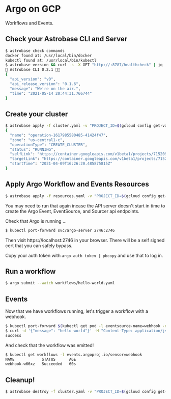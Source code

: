 # Argo on GCP

Workflows and Events.

## Check your Astrobase CLI and Server

```sh
$ astrobase check commands
docker found at: /usr/local/bin/docker
kubectl found at: /usr/local/bin/kubectl
$ astrobase version && curl -s -X GET "http://:8787/healthcheck" | jq
🚀 Astrobase CLI 0.2.1 🧑‍🚀
{
  "api_version": "v0",
  "api_release_version": "0.1.6",
  "message": "We're on the air.",
  "time": "2021-05-14 20:44:31.766744"
}
```

## Create your cluster

```sh
$ astrobase apply -f cluster.yaml -v "PROJECT_ID=$(gcloud config get-value project) LOCATION=us-central1-c"
{
  "name": "operation-1617985580485-41424f47",
  "zone": "us-central1-c",
  "operationType": "CREATE_CLUSTER",
  "status": "RUNNING",
  "selfLink": "https://container.googleapis.com/v1beta1/projects/715209933323/zones/us-central1-c/operations/operation-1617985580485-41424f47",
  "targetLink": "https://container.googleapis.com/v1beta1/projects/715209933323/zones/us-central1-c/clusters/workflows",
  "startTime": "2021-04-09T16:26:20.485875815Z"
}
```

## Apply Argo Workflow and Events Resources

```sh
$ astrobase apply -f resources.yaml -v "PROJECT_ID=$(gcloud config get-value project) LOCATION=us-central1-c"
```

You may need to run that again incase the API server doesn't start in time to create the Argo Event, EventSource, and Sourcer api endpoints.

Check that Argo is running ...

```sh
$ kubectl port-forward svc/argo-server 2746:2746
```

Then visit https://localhost:2746 in your browser. There will be a self signed cert that you can safely bypass.

Copy your auth token with `argo auth token | pbcopy` and use that to log in.

## Run a workflow

```sh
$ argo submit --watch workflows/hello-world.yaml
```

## Events

Now that we have workflows running, let's trigger a workflow with a webhook.

```sh
$ kubectl port-forward $(kubectl get pod -l eventsource-name=webhook -o name) 12000:12000
$ curl -d '{"message": "hello world"}' -H "Content-Type: application/json" -X POST http://localhost:12000/example
success
```

And check that the workflow was emitted!

```sh
$ kubectl get workflows -l events.argoproj.io/sensor=webhook
NAME            STATUS      AGE
webhook-w66xz   Succeeded   60s
```

## Cleanup!

```sh
$ astrobase destroy -f cluster.yaml -v "PROJECT_ID=$(gcloud config get-value project) LOCATION=us-central1-c"
```

